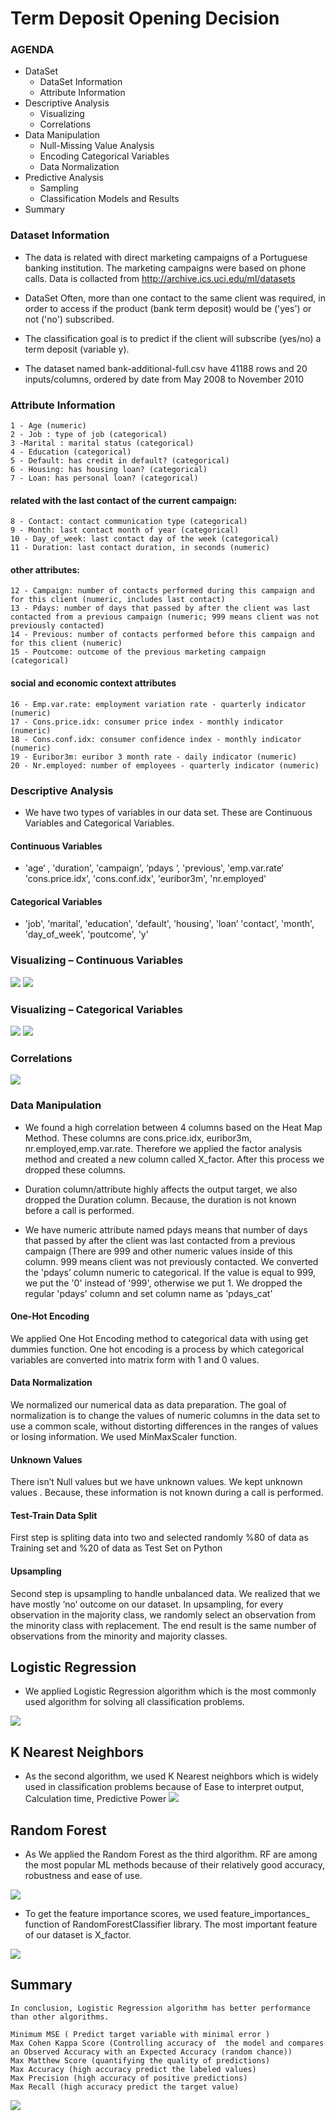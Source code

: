  # Term Deposit Opening Decision
 ### AGENDA
- DataSet 
    - DataSet Information
    - Attribute Information
- Descriptive Analysis
    - Visualizing
    - Correlations
- Data Manipulation
    - Null-Missing Value Analysis
    - Encoding Categorical Variables
    - Data Normalization
- Predictive Analysis
    - Sampling
    - Classification Models and Results
- Summary
### Dataset Information

- The data is related with direct marketing campaigns of a Portuguese banking institution. The marketing campaigns were based on phone calls. Data is collacted from http://archive.ics.uci.edu/ml/datasets

- DataSet Often, more than one contact to the same client was required, in order to access if the product (bank term deposit) would be ('yes') or not ('no') subscribed.

- The classification goal is to predict if the client will subscribe (yes/no) a term deposit (variable y).

- The dataset named bank-additional-full.csv have 41188 rows and 20 inputs/columns, ordered by date from May 2008 to November 2010
### Attribute Information

    1 - Age (numeric)
    2 - Job : type of job (categorical)
    3 -Marital : marital status (categorical)
    4 - Education (categorical)
    5 - Default: has credit in default? (categorical)
    6 - Housing: has housing loan? (categorical)
    7 - Loan: has personal loan? (categorical)

#### related with the last contact of the current campaign:
    8 - Contact: contact communication type (categorical)
    9 - Month: last contact month of year (categorical)
    10 - Day_of_week: last contact day of the week (categorical)
    11 - Duration: last contact duration, in seconds (numeric)

#### other attributes:
    12 - Campaign: number of contacts performed during this campaign and for this client (numeric, includes last contact)
    13 - Pdays: number of days that passed by after the client was last contacted from a previous campaign (numeric; 999 means client was not previously contacted)
    14 - Previous: number of contacts performed before this campaign and for this client (numeric)
    15 - Poutcome: outcome of the previous marketing campaign (categorical)

#### social and economic context attributes
    16 - Emp.var.rate: employment variation rate - quarterly indicator (numeric)
    17 - Cons.price.idx: consumer price index - monthly indicator (numeric) 
    18 - Cons.conf.idx: consumer confidence index - monthly indicator (numeric) 
    19 - Euribor3m: euribor 3 month rate - daily indicator (numeric)
    20 - Nr.employed: number of employees - quarterly indicator (numeric)
    
### Descriptive Analysis

- We have two types of variables in our data set. These are Continuous Variables and Categorical Variables. 

#### Continuous Variables

- 'age‘ , 'duration', 'campaign', ‘pdays ‘, 'previous', 'emp.var.rate‘
'cons.price.idx', 'cons.conf.idx', 'euribor3m', 'nr.employed'

#### Categorical Variables

- 'job', 'marital', 'education', 'default', 'housing', 'loan’
'contact', 'month', 'day_of_week', 'poutcome', 'y'

### Visualizing – Continuous Variables
![](https://github.com/gogundur/ml/blob/master/continous%20variables%20v1.png)
![](https://github.com/gogundur/ml/blob/master/continous%20variables%20v2.png)

### Visualizing – Categorical Variables
![](https://github.com/gogundur/ml/blob/master/categorical%20variables%20v1.png)
![](https://github.com/gogundur/ml/blob/master/categorical%20variables%20v2.png)

### Correlations
![](https://github.com/gogundur/ml/blob/master/correlations.png)

### Data Manipulation

- We found a high correlation between 4 columns based on the Heat Map  Method. These columns are cons.price.idx, euribor3m, nr.employed,emp.var.rate. Therefore we applied the factor analysis method and created a new column called X_factor. After this process we dropped these columns.

- Duration column/attribute highly affects the output target, we also dropped the Duration column. Because, the duration is not known before a call is performed.
 
- We have numeric attribute named pdays means that number of days that passed by after the client was last contacted from a previous campaign (There are 999 and other numeric values inside of this column. 999 means client was not previously contacted. We converted the 'pdays’ column numeric to categorical. If the value is equal to 999, we put the '0' instead of '999', otherwise we put 1. We dropped the regular 'pdays' column and set column name as 'pdays_cat’

#### One-Hot Encoding

We applied One Hot Encoding method to categorical data with using get dummies function. One hot encoding is a process by which categorical variables are converted into matrix form with 1 and 0 values.

#### Data Normalization

We normalized our numerical data as data preparation. The goal of normalization is to change the values of numeric columns in the data set to use a common scale, without distorting differences in the ranges of values or losing information. We used MinMaxScaler function.

#### Unknown Values

There isn’t Null values but we have unknown values. We kept unknown values . Because, these information is not known during a call is performed.

#### Test-Train Data Split

First step is spliting data into two and selected randomly %80 of data as Training set and %20 of data as Test Set on Python

#### Upsampling

Second step is upsampling to handle unbalanced data. We realized that we have mostly ‘no’ outcome on our dataset.
In upsampling, for every observation in the majority class, we randomly select an observation from the minority class with replacement. The end result is the same number of observations from the minority and majority classes.

## Logistic Regression
- We applied Logistic Regression algorithm which is the most commonly used algorithm for solving all classification problems.

![](https://github.com/gogundur/ml/blob/master/logistic%20regression.png)

## K Nearest Neighbors
- As the second algorithm, we used K Nearest neighbors which is widely used in classification problems because of Ease to interpret output, Calculation time, Predictive Power
![](https://github.com/gogundur/ml/blob/master/knearest%20neighbors.png)

## Random Forest
- As We applied the Random Forest as the third algorithm. RF are among the most popular ML methods because of their relatively good accuracy, robustness and ease of use.

![](https://github.com/gogundur/ml/blob/master/random%20forest.png)

- To get the feature importance scores, we used feature_importances_ function of RandomForestClassifier library. The most important feature of our dataset is X_factor.

![](https://github.com/gogundur/ml/blob/master/random%20forest%20feature.png)

## Summary
    In conclusion, Logistic Regression algorithm has better performance than other algorithms. 

    Minimum MSE ( Predict target variable with minimal error )
    Max Cohen Kappa Score (Controlling accuracy of  the model and compares an Observed Accuracy with an Expected Accuracy (random chance))
    Max Matthew Score (quantifying the quality of predictions)
    Max Accuracy (high accuracy predict the labeled values)
    Max Precision (high accuracy of positive predictions)
    Max Recall (high accuracy predict the target value)
![](https://github.com/gogundur/ml/blob/master/summary.png)

